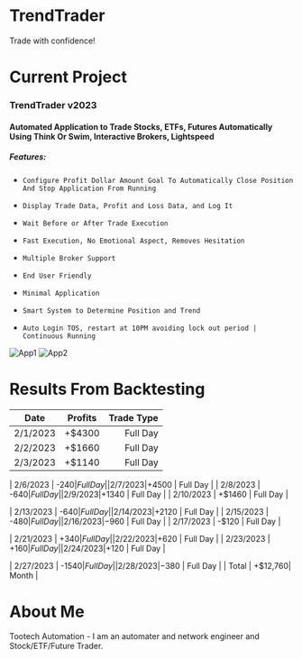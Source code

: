 # TrendTrader

Trade with confidence!


# Current Project

### TrendTrader v2023
#### Automated Application to Trade Stocks, ETFs, Futures Automatically Using Think Or Swim, Interactive Brokers, Lightspeed
##### Features:
*     Configure Profit Dollar Amount Goal To Automatically Close Position And Stop Application From Running
*     Display Trade Data, Profit and Loss Data, and Log It
*     Wait Before or After Trade Execution
*     Fast Execution, No Emotional Aspect, Removes Hesitation
*     Multiple Broker Support
*     End User Friendly
*     Minimal Application
*     Smart System to Determine Position and Trend
*     Auto Login TOS, restart at 10PM avoiding lock out period | Continuous Running
     
![App1](https://github.com/tootechautomation/TrendTrader/assets/50243547/3ff6f30d-61ad-4fb7-91d2-058a8aff85f7)
![App2](https://github.com/tootechautomation/TrendTrader/assets/50243547/d9ca7b10-8d8c-486b-bbd7-6f35ce232384)



# Results From Backtesting


| Date       | Profits | Trade Type   |
| ---------- |:-------:| ------------:|
| 2/1/2023   | +$4300  |  Full Day    |
| 2/2/2023   | +$1660  |  Full Day    |
| 2/3/2023   | +$1140  |  Full Day    |

| 2/6/2023   | -$240   |  Full Day    |
| 2/7/2023   | +$4500  |  Full Day    |
| 2/8/2023   | -$640   |  Full Day    |
| 2/9/2023   | +$1340  |  Full Day    |
| 2/10/2023  | +$1460  |  Full Day    |

| 2/13/2023  | -$640   |  Full Day    |
| 2/14/2023  | +$2120  |  Full Day    |
| 2/15/2023  | -$480   |  Full Day    |
| 2/16/2023  | -$960   |  Full Day    |
| 2/17/2023  | -$120   |  Full Day    |

| 2/21/2023  | +$340  |  Full Day    |
| 2/22/2023  | +$620   |  Full Day    |
| 2/23/2023  | +$160   |  Full Day    |
| 2/24/2023  | +$120   |  Full Day    |

| 2/27/2023  | -$1540  |  Full Day    |
| 2/28/2023  | -$380   |  Full Day    |
| Total      | +$12,760|  Month       |

 
# About Me
 Tootech Automation - I am an automater and network engineer and Stock/ETF/Future Trader.
 

